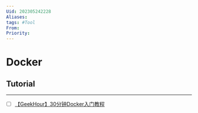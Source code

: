 ```yaml
---
Uid: 202305242228
Aliases: 
tags: #Tool 
From: 
Priority: 
---
```

# Docker

## Tutorial
---
- [ ] [【GeekHour】30分钟Docker入门教程](https://www.bilibili.com/video/BV14s4y1i7Vf)

